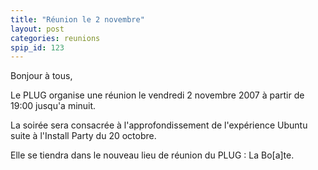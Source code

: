 ```yaml
---
title: "Réunion le 2 novembre"
layout: post
categories: reunions
spip_id: 123
---
```

Bonjour à tous,

Le PLUG organise une réunion le vendredi 2 novembre 2007 à partir de 19:00 jusqu'a minuit.

La soirée sera consacrée à l'approfondissement de l'expérience Ubuntu suite à l'Install Party du 20 octobre.

Elle se tiendra dans le nouveau lieu de réunion du PLUG : La Bo\[a\]te.

